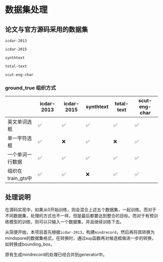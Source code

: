 # 数据集处理

## 论文与官方源码采用的数据集

`icdar-2013`

`icdar-2015`

`synthtext`

`total-text`

`scut-eng-char`

### ground_true 组织方式

|      | icdar-2013 | icdar-2015 | synthtext | total-text | scut-eng-char |
| ---- | ---------- | ------------ | ----------- | ---------- | --------------- |
| 英文单词选框 | :white_check_mark: | :white_check_mark: | :white_check_mark: | :white_check_mark: | :white_check_mark: |
| 单一字符选框 | :white_check_mark: | :x: | :white_check_mark: | :x: | :white_check_mark: |
| 一个单词一行数据 | :white_check_mark: | :white_check_mark: | :white_check_mark: | :white_check_mark: | :white_check_mark: |
| 组织在train_gts中 | :white_check_mark: | :white_check_mark: | :x: | :white_check_mark: | :white_check_mark: |

## 处理说明

在源码实现中，如果从0开始训练，则会混合上述五个数据集，一起训练。而对于不同数据集，处理的方式也不一样，但是最后都要达到整合的目标。而对于有预训练模型的训练，则可以只输入一个数据集，并且继续训练下去。

从简便开始，本项目首先根据`icdar-2013`，构建`mindrecord`，然后再将其转换为mindspore的数据集格式，在转换时，通过`map`函数再对候选框做进一步的转换，如转换成bounding_box。

原有生成mindrecord的处理已经合并到generator中。
